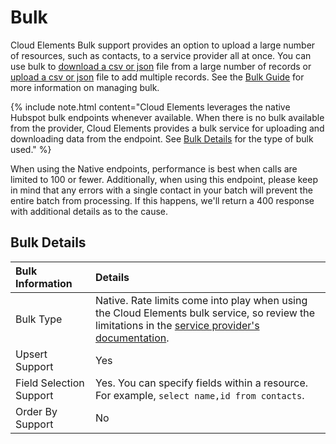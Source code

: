 # Bulk

Cloud Elements Bulk support provides an option to upload a large number of resources, such as contacts, to a service provider all at once. You can use bulk to [download a csv or json](../../guides/bulk/download.html) file from a large number of records or [upload a csv or json](../../guides/bulk/upload.html) file to add multiple records. See the [Bulk Guide](../../guides/bulk/index.html) for more information on managing bulk.

{% include note.html content="Cloud Elements leverages the native Hubspot bulk endpoints whenever available. When there is no bulk available from the provider, Cloud Elements provides a bulk service for uploading and downloading data from the endpoint. See <a href=#bulk-details>Bulk Details</a> for the type of bulk used." %}

When using the Native endpoints, performance is best when calls are limited to 100 or fewer. Additionally, when using this endpoint, please keep in mind that any errors with a single contact in your batch will prevent the entire batch from processing. If this happens, we'll return a 400 response with additional details as to the cause.

## Bulk Details

| Bulk Information | Details   |
| :------------- | :------------- |
|  Bulk Type  |  Native. Rate limits come into play when using the Cloud Elements bulk service, so review the limitations in the [service provider's documentation](https://developers.hubspot.com/docs/faq/working-within-the-hubspot-api-rate-limits).   |
| Upsert Support | Yes |
| Field Selection Support | Yes. You can specify fields within a resource. For example, `select name,id from contacts`.|
| Order By Support | No |
